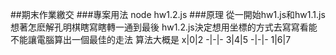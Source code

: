 ##期末作業繳交
###專案用法
node hw1.2.js
###原理
從一開始hw1.js和hw1.1.js想著怎麽解孔明棋瞎寫瞎轉一通到最後
hw1.2.js決定想用坐標的方式去寫寫看能不能讓電腦算出一個最佳的走法
算法大概是
x|0|2
-|-|-
3|4|5
-|-|-
1|6|7